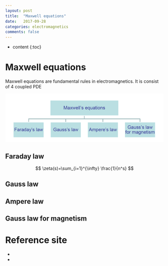 ```yaml
---
layout: post
title:  "Maxwell equations"
date:   2017-09-28
categories: electromagnetics
comments: false
---
```


<script type="text/javascript" src="http://cdn.mathjax.org/mathjax/latest/MathJax.js?config=TeX-AMS-MML_HTMLorMML"></script>

* content
{:toc}

# Maxwell equations
Maxwell equations are fundamental rules in electromagnetics. It is consist of 4 coupled PDE   

![maxwell](https://github.com/HanulK/HanulK.github.io/blob/master/pictures/maxwell1.PNG)

## Faraday law

$$ \zeta(s)=\sum_{i=1}^{\infty} \frac{1}{n^s} $$


## Gauss law

## Ampere law

## Gauss law for magnetism

# Reference site
* []()
* []()
